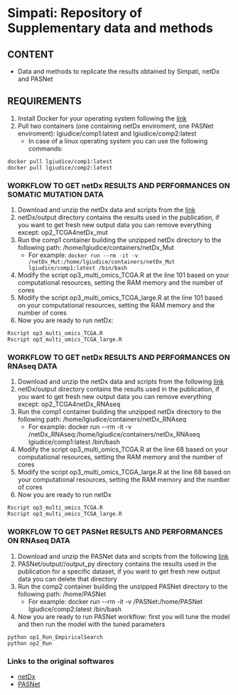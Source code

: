 # Simpati: Repository of Supplementary data and methods

## CONTENT
- Data and methods to replicate the results obtained by Simpati, netDx and PASNet

## REQUIREMENTS
1. Install Docker for your operating system following the [link](https://docs.docker.com/get-docker/)
2. Pull two containers (one containing netDx enviroment, one PASNet enviroment): lgiudice/comp1:latest and lgiudice/comp2:latest
   - In case of a linux operating system you can use the following commands: 
```
docker pull lgiudice/comp1:latest
docker pull lgiudice/comp2:latest
```

### WORKFLOW TO GET netDx RESULTS AND PERFORMANCES ON SOMATIC MUTATION DATA
1. Download and unzip the netDx data and scripts from the [link]()
2. netDx/output directory contains the results used in the publication, if you want to get fresh new output data you can remove everything except: op2_TCGA4netDx_mut
3. Run the comp1 container building the unzipped netDx directory to the following path: /home/lgiudice/containers/netDx_Mut
   - For example: ``` docker run --rm -it -v /netDx_Mut:/home/lgiudice/containers/netDx_Mut lgiudice/comp1:latest /bin/bash ```
4. Modify the script op3_multi_omics_TCGA.R at the line 101 based on your computational resources, setting the RAM memory and the number of cores
5. Modify the script op3_multi_omics_TCGA_large.R at the line 101 based on your computational resources, setting the RAM memory and the number of cores
6. Now you are ready to run netDx:
```
Rscript op3_multi_omics_TCGA.R
Rscript op3_multi_omics_TCGA_large.R
```

### WORKFLOW TO GET netDx RESULTS AND PERFORMANCES ON RNAseq DATA
1. Download and unzip the netDx data and scripts from the following [link](https://univr-my.sharepoint.com/:u:/g/personal/luca_giudice_univr_it/EXaGdLX9_e5Huj_KjoOfF4gB_HcOou9ghoTQ1zF0ZI77zw?e=nslkiE)
2. netDx/output directory contains the results used in the publication, if you want to get fresh new output data you can remove everything except: op2_TCGA4netDx_RNAseq
3. Run the comp1 container building the unzipped netDx directory to the following path: /home/lgiudice/containers/netDx_RNAseq
   - For example: docker run --rm -it -v /netDx_RNAseq:/home/lgiudice/containers/netDx_RNAseq lgiudice/comp1:latest /bin/bash
4. Modify the script op3_multi_omics_TCGA.R at the line 68 based on your computational resources, setting the RAM memory and the number of cores
5. Modify the script op3_multi_omics_TCGA_large.R at the line 68 based on your computational resources, setting the RAM memory and the number of cores
6. Now you are ready to run netDx
```
Rscript op3_multi_omics_TCGA.R
Rscript op3_multi_omics_TCGA_large.R
```


### WORKFLOW TO GET PASNet RESULTS AND PERFORMANCES ON RNAseq DATA
1. Download and unzip the PASNet data and scripts from the following [link]()
2. PASNet/output/<dataset>/output_py directory contains the results used in the publication for a specific dataset, if you want to get fresh new output data you can delete that directory
3. Run the comp2 container building the unzipped PASNet directory to the following path: /home/PASNet
   - For example: docker run --rm -it -v /PASNet:/home/PASNet lgiudice/comp2:latest /bin/bash
4. Now you are ready to run PASNet workflow: first you will tune the model and then run the model with the tuned parameters
```
python op1_Run_EmpiricalSearch
python op2_Run
```

### Links to the original softwares
- [netDx](https://github.com/BaderLab/netDx/releases)
- [PASNet](https://github.com/DataX-JieHao/PASNet)

